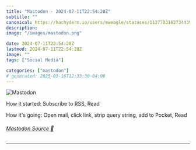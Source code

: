 ```yaml
---
title: "Mastodon - 2024-07-11T22:54:28Z"
subtitle: ""
canonical: https://hachyderm.io/users/mweagle/statuses/112770316273443946
description:
image: "/images/mastodon.png"

date: 2024-07-11T22:54:28Z
lastmod: 2024-07-11T22:54:28Z
image: ""
tags: ["Social Media"]

categories: ["mastodon"]
# generated: 2025-03-16T12:33:30-04:00
---
```

![Mastodon](/images/mastodon.png)

<p>How it started: Subscribe to RSS, Read</p><p>How it&#39;s going: Open mail, click link, strip query string, add to Pocket,  Read</p>


###### [Mastodon Source 🐘](https://hachyderm.io/@mweagle/112770316273443946)

___
